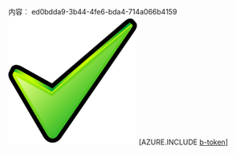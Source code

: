 内容︰ ed0bdda9-3b44-4fe6-bda4-714a066b4159![图像](58d057dc-577b-4331-9091-3957e4476ee5.png)
[AZURE.INCLUDE [b-token](2a1c765a-593a-4c70-a541-a63db76a813c.md)]

